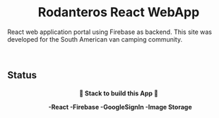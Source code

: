 
<h1 align="center">Rodanteros React WebApp</h1>
 React web application portal using Firebase as backend. This site was developed for the South American van camping community.
 
 &#xa0;

<p align="center">
  
  
</p>

## Status

<h4 align="center">
	🚧 Stack to build this App 🚧

&#xa0;
  -React
  -Firebase
  -GoogleSignIn
  -Image Storage

</h4>


